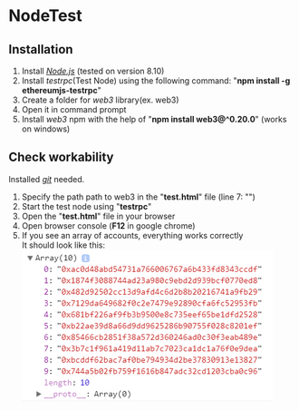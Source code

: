 # NodeTest
## Installation
1. Install [*Node.js*](https://nodejs.org/en/) (tested on version 8.10)
1. Install *testrpc*(Test Node) using the following command: "**npm install -g ethereumjs-testrpc**"
1. Create a folder for *web3* library(ex. web3)
1. Open it in command prompt
1. Install *web3* npm with the help of "**npm install web3@^0.20.0**" (works on windows)

## Check workability
Installed [*git*](https://git-scm.com/downloads) needed.  
1. Specify the path path to web3 in the "**test.html**" file
(line 7: "<script src="path_to_web3\node_modules\web3\dist\web3.js"></script>")
1. Start the test node using "**testrpc**"
1. Open the "**test.html**" file in your browser
1. Open browser console (**F12** in google chrome)
1. If you see an array of accounts, everything works correctly  
It should look like this:  
![Accounts](/images/accounts.png)